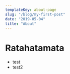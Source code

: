 ```yaml
---
templateKey: about-page
slug: "/blog/my-first-post"
date: "2019-05-04"
title: "About"
---
```

# Ratahatamata
- test 
- test2
